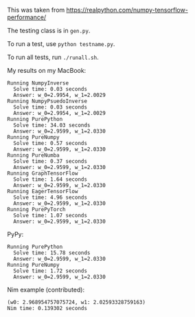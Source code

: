 This was taken from https://realpython.com/numpy-tensorflow-performance/

The testing class is in `gen.py`. 

To run a test, use `python testname.py`.

To run all tests, run `./runall.sh`.

My results on my MacBook:

```
Running NumpyInverse
  Solve time: 0.03 seconds
  Answer: w_0=2.9954, w_1=2.0029
Running NumpyPsuedoInverse
  Solve time: 0.03 seconds
  Answer: w_0=2.9954, w_1=2.0029
Running PurePython
  Solve time: 34.03 seconds
  Answer: w_0=2.9599, w_1=2.0330
Running PureNumpy
  Solve time: 0.57 seconds
  Answer: w_0=2.9599, w_1=2.0330
Running PureNumba
  Solve time: 0.37 seconds
  Answer: w_0=2.9599, w_1=2.0330
Running GraphTensorFlow
  Solve time: 1.64 seconds
  Answer: w_0=2.9599, w_1=2.0330
Running EagerTensorFlow
  Solve time: 4.96 seconds
  Answer: w_0=2.9599, w_1=2.0330
Running PurePyTorch
  Solve time: 1.07 seconds
  Answer: w_0=2.9599, w_1=2.0330
```

PyPy:

```
Running PurePython
  Solve time: 15.78 seconds
  Answer: w_0=2.9599, w_1=2.0330
Running PureNumpy
  Solve time: 1.72 seconds
  Answer: w_0=2.9599, w_1=2.0330
```

Nim example (contributed):

```
(w0: 2.968954757075724, w1: 2.02593328759163)
Nim time: 0.139302 seconds
```

